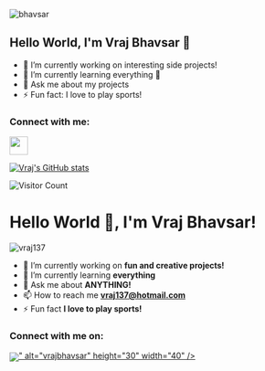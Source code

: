![bhavsar](https://user-images.githubusercontent.com/69980892/133012536-4893c850-3c7a-463f-916c-52512f3154fb.png)


## Hello World, I'm Vraj Bhavsar 👋

- 🔭 I’m currently working on interesting side projects!
- 🌱 I’m currently learning everything 🤣
- 💬 Ask me about my projects
- ⚡ Fun fact: I love to play sports!

### Connect with me: 
<img height="32" width="32" src="https://cdn.jsdelivr.net/npm/simple-icons@v5/icons/linkedin.svg" />


[![Vraj's GitHub stats](https://github-readme-stats.vercel.app/api?username=vraj137)](https://github.com/vraj137)



![Visitor Count](https://profile-counter.glitch.me/{vraj137}/count.svg)

<h1>Hello World 👋, I'm Vraj Bhavsar!</h1>
<p align="left"> <img src="https://komarev.com/ghpvc/?username=vraj137&label=Profile%20views&color=0e75b6&style=flat" alt="vraj137" /> </p>

- 🔭 I’m currently working on **fun and creative projects!**
- 🌱 I’m currently learning **everything**
- 💬 Ask me about **ANYTHING!**
- 📫 How to reach me **vraj137@hotmail.com**
- ⚡ Fun fact **I love to play sports!**

<h3 align="left">Connect with me on:</h3>
<p align="left">
<a href="https://linkedin.com/in/vrajbhavsar" target="blank"><img align="center" src="<img src="https://img.icons8.com/doodle/48/000000/linkedin--v2.png"/>" alt="vrajbhavsar" height="30" width="40" /></a>
</p>

<github-link href="https://www.github.com/vraj137" height="15px"></github-link>





